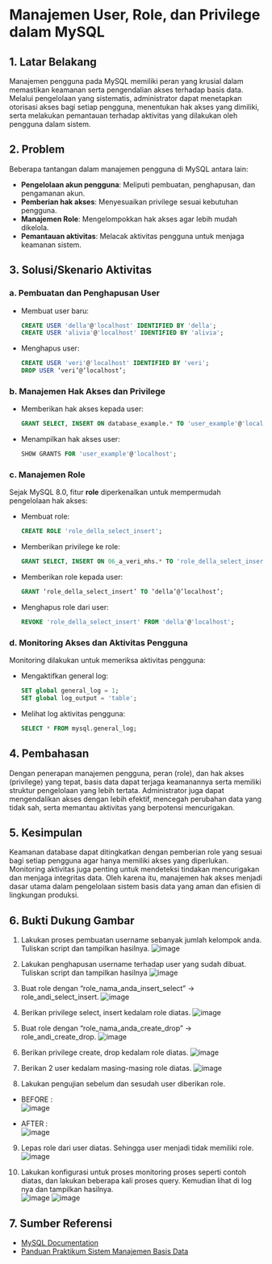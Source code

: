 # Manajemen User, Role, dan Privilege dalam MySQL

## 1. Latar Belakang
Manajemen pengguna pada MySQL memiliki peran yang krusial dalam memastikan keamanan serta pengendalian akses terhadap basis data. Melalui pengelolaan yang sistematis, administrator dapat menetapkan otorisasi akses bagi setiap pengguna, menentukan hak akses yang dimiliki, serta melakukan pemantauan terhadap aktivitas yang dilakukan oleh pengguna dalam sistem.

## 2. Problem
Beberapa tantangan dalam manajemen pengguna di MySQL antara lain:
- **Pengelolaan akun pengguna**: Meliputi pembuatan, penghapusan, dan pengamanan akun.
- **Pemberian hak akses**: Menyesuaikan privilege sesuai kebutuhan pengguna.
- **Manajemen Role**: Mengelompokkan hak akses agar lebih mudah dikelola.
- **Pemantauan aktivitas**: Melacak aktivitas pengguna untuk menjaga keamanan sistem.

## 3. Solusi/Skenario Aktivitas
### a. Pembuatan dan Penghapusan User
- Membuat user baru:
  ```sql
  CREATE USER 'della'@'localhost' IDENTIFIED BY 'della';
  CREATE USER 'alivia'@'localhost' IDENTIFIED BY 'alivia';
  ```
- Menghapus user:
  ```sql
  CREATE USER 'veri'@'localhost' IDENTIFIED BY 'veri';
  DROP USER ‘veri’@’localhost’;
  ```

### b. Manajemen Hak Akses dan Privilege
- Memberikan hak akses kepada user:
  ```sql
  GRANT SELECT, INSERT ON database_example.* TO 'user_example'@'localhost';
  ```
- Menampilkan hak akses user:
  ```sql
  SHOW GRANTS FOR 'user_example'@'localhost';
  ```

### c. Manajemen Role
Sejak MySQL 8.0, fitur **role** diperkenalkan untuk mempermudah pengelolaan hak akses:
- Membuat role:
  ```sql
  CREATE ROLE 'role_della_select_insert';
  ```
- Memberikan privilege ke role:
  ```sql
  GRANT SELECT, INSERT ON 06_a_veri_mhs.* TO 'role_della_select_insert';
  ```
- Memberikan role kepada user:
  ```sql
  GRANT ‘role_della_select_insert’ TO ‘della’@’localhost’;
  ```
- Menghapus role dari user:
  ```sql
  REVOKE 'role_della_select_insert' FROM 'della'@'localhost';
  ```

### d. Monitoring Akses dan Aktivitas Pengguna
Monitoring dilakukan untuk memeriksa aktivitas pengguna:
- Mengaktifkan general log:
  ```sql
  SET global general_log = 1;
  SET global log_output = 'table';
  ```
- Melihat log aktivitas pengguna:
  ```sql
  SELECT * FROM mysql.general_log;
  ```

## 4. Pembahasan
Dengan penerapan manajemen pengguna, peran (role), dan hak akses (privilege) yang tepat, basis data dapat terjaga keamanannya serta memiliki struktur pengelolaan yang lebih tertata. Administrator juga dapat mengendalikan akses dengan lebih efektif, mencegah perubahan data yang tidak sah, serta memantau aktivitas yang berpotensi mencurigakan.

## 5. Kesimpulan
Keamanan database dapat ditingkatkan dengan pemberian role yang sesuai bagi setiap pengguna agar hanya memiliki akses yang diperlukan. Monitoring aktivitas juga penting untuk mendeteksi tindakan mencurigakan dan menjaga integritas data. Oleh karena itu, manajemen hak akses menjadi dasar utama dalam pengelolaan sistem basis data yang aman dan efisien di lingkungan produksi.

## 6. Bukti Dukung Gambar
1.   Lakukan proses pembuatan username sebanyak jumlah kelompok anda. Tuliskan script
dan tampilkan hasilnya.
![image](https://github.com/user-attachments/assets/86be45d0-8c6f-4706-92e7-ae1ce3ed1cb8)

2.   Lakukan penghapusan username terhadap user yang sudah dibuat. Tuliskan script dan tampilkan hasilnya
![image](https://github.com/user-attachments/assets/f8181c55-20b3-4979-8374-7fd18558b1fe)

3.   Buat role dengan “role_nama_anda_insert_select” → role_andi_select_insert.
 ![image](https://github.com/user-attachments/assets/fa316714-fa6f-4951-86bd-37d69e5e4103)
 
4.   Berikan privilege select, insert kedalam role diatas.
![image](https://github.com/user-attachments/assets/c88f194f-3f72-4726-b8af-e520543710ec)

5.   Buat role dengan “role_nama_anda_create_drop” → role_andi_create_drop.
![image](https://github.com/user-attachments/assets/8b1b63b1-7299-4777-b195-ed056824dedc)

6.   Berikan privilege create, drop kedalam role diatas.
![image](https://github.com/user-attachments/assets/1e083851-26dd-4231-aa31-d83ad13c3b66)

7.   Berikan 2 user kedalam masing-masing role diatas.
![image](https://github.com/user-attachments/assets/885789b3-9a51-490d-b55c-b723d79f2078)

8.   Lakukan pengujian sebelum dan sesudah user diberikan role.
- BEFORE : <br>
![image](https://github.com/user-attachments/assets/9a27874a-a3a0-42a7-a6ca-30492e0e248a)

- AFTER : <br>
![image](https://github.com/user-attachments/assets/fd6a9c95-6c73-4d97-845b-172045f928c1)

9.   Lepas role dari user diatas. Sehingga user menjadi tidak memiliki role.
 ![image](https://github.com/user-attachments/assets/bb4cbfcb-b4e0-4e03-abe2-8dd19e2a069b)

10.  Lakukan  konfigurasi  untuk  proses  monitoring  proses  seperti  contoh  diatas,  dan  lakukan beberapa kali proses query. Kemudian lihat di log nya dan tampilkan hasilnya.  
![image](https://github.com/user-attachments/assets/e854b476-5817-49d0-aaec-02c6d909e944)
![image](https://github.com/user-attachments/assets/063d6efb-fb94-45bd-a949-ae2d7bfea6e5)


## 7. Sumber Referensi
- [MySQL Documentation](https://dev.mysql.com/doc/)
- [Panduan Praktikum Sistem Manajemen Basis Data](https://drive.google.com/file/d/11hwQd_RRfSMjA7BCzRSyalOoSSAro3Wa/view?usp=sharing)
